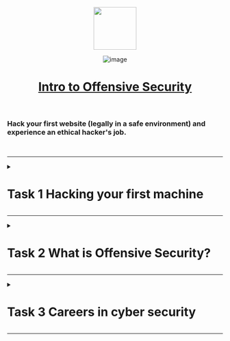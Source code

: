 <div align="center">

<img width="100" height="100" src="https://user-images.githubusercontent.com/51442719/165321194-11522102-f0ad-4867-8523-960262d6fa42.png"> 

![image](https://user-images.githubusercontent.com/51442719/165332135-f724c0c5-e2c7-4ad6-bbd3-f00293e50d8a.png)
  
<h1><a href="https://tryhackme.com/room/introtooffensivesecurity"> Intro to Offensive Security</a></h1>

</div>

  <br> <H3>Hack your first website (legally in a safe environment) and experience an ethical hacker's job. </H3>
  
  <div id="taskContent">

  <br>
</div>

---
  
<details>
  <summary>
    <h1> Task 1  Hacking your first machine </h1>
  </summary>
  <div class="card" id="task-1">
    <div id="collapse1" class="collapse"  style="">
      <div >
        <div >
          <div >
            <p><span>Before going into cyber security careers and what offensive security is, let's get you hacking (and yes, its&nbsp;</span><span style="font-size:1rem">legal,&nbsp;</span><span style="font-size:1rem">all exercises are fake simulations)</span></p>
            <p><span style="font-size:24px">Your first hack</span></p>
            <p>Click the "Start Machine" button. Once loaded, you will have access to a machine you'll use to hack a fake bank application called FakeBank.<br></p>
            <p><span>We will use a <a class="TeyNIYsb glossary-term" onclick="initPopOver('command-line application', 'TeyNIYsb')">command-line application</a> called "GoBuster" to brute-force FakeBank's website to find hidden directories and pages. GoBuster will take a list of potential page or directory names and tries accessing a website with each of them; if the page exists, it tells you.</span><span style="font-size:1rem"><br></span></p>
            <p><span style="font-size:20px">Step 1) Open a terminal</span></p>
            <p><span style="font-size:1rem">A terminal, also known as the command-line, allows us to interact with a computer without using a graphical user interface.</span>On the machine, open the terminal using the Terminal icon:&nbsp;<img style="font-size:1rem;width:0px;height:0px"><img src="https://tryhackme-images.s3.amazonaws.com/user-uploads/5bec5dfd73790a7d06282266/room-content/443d573c553e59e4897aa99d2e77b679.png" style="font-size:1rem;width:23.2422px;height:23.2422px"><span style="font-size:1rem">&nbsp;</span></p>
            </span>
            </span>
            <p><span style="font-size:20px">Step 2) Find hidden website pages</span></p>
            <p>Most companies will have an admin portal page, giving their staff access to basic admin controls for day-to-day operations. For a bank, an employee might need to transfer money to and from client accounts. Often these pages are not made private, allowing attackers to find hidden pages that show, or give access to, admin controls or sensitive data.</p>
            <p><span style="font-size:1rem">Type the following command into the terminal to find potentially hidden pages on FakeBank's website using GoBuster (a command-line security application)</span><span style="font-size:20px"><br></span></p>
            </span>
            </span>
            <p style="text-align:right"><i>Don't worry if you have not used a terminal before - TryHackMe walks you through everything!</i></p>
            <p >In the command above, <code>-u</code> is used to state the website we're scanning, <code>-w</code> takes a list of words to iterate through to find hidden pages.</p>
            <p>You will see that GoBuster scans the website with each word in the list, finding pages that exist on the site. GoBuster will have told you the pages it found in the list of page/directory names (indicated by Status: 200).</p>
            <p ></p>
            <p ><img src="https://tryhackme-images.s3.amazonaws.com/user-uploads/5bec5dfd73790a7d06282266/room-content/73103edfb588a260fb9d336094ad5253.png"><br><br></p>
            <p ><span style="font-size:20px">Step 3) Hack the bank</span><br></p>
            <p >You should have found a secret bank transfer page that allows you to transfer money between accounts at the bank (/bank-transfer).&nbsp;<span style="font-size:1rem">Type the hidden page into the FakeBank website on the machine.</span></p>
            </span>
            <details>
              <summary>Stuck? See video</summary>
              <iframe width="500" height="500" frameborder="0" src="https://assets.tryhackme.com/additional/introtooffensivesecurity/terminal-to-site.mp4">
              </iframe>
            </details>
            </span>
            <p ><br>This page allows an attacker to steal money from any bank account, which is a critical risk for the bank. As an ethical hacker, you would (with permission) find vulnerabilities in their application and report them to the bank to fix before a hacker exploits them.<br></p>
            <p ><span style="font-size:1rem">Transfer $2000 from the bank account 2276, to your account (account number 8881).</span></p>
          </div>
        </div>
        <div class="room-questions-split vertical-align-custom red">
          <div>Answer the questions below</div>
        </div>
        <div class="room-task-questions"> 
          When you've transferred money to your account, go back to your bank account page. What is the answer shown on your bank balance page?
        </div>
      </div>
      <div >
      </div>
      <div class="room-task-input-answer">
        <button type="button" class="btn btn-outline-success task-answer" onclick="answerQuestion(this)">
        <i class="far fa-paper-plane"></i> Submit
        </button>
      </div>
      <div class="room-task-input-hint">
        <button type="button" class="btn btn-outline-dorange btn-noline task-hint" onclick="getHint(this)">
        <i class="fal fa-lightbulb"></i> Hint
        </button>
      </div>
    </div>
    <div class="room-task-questions">
      <p>If you were a penetration tester or security consultant, this is an exercise you’d perform for companies to test for vulnerabilities in their web applications; find hidden pages to investigate for vulnerabilities.<br></p>
    </div>
  </div>
  <div class="room-task-input-answer">
    <button type="button" class="btn btn-outline-success task-answer" onclick="answerQuestion(this)">
    <i class="far fa-paper-plane"></i> Completed
    </button>
  </div>
  </div>
  <div class="room-task-questions">
    <p>Terminate the machine by clicking the red "Terminate" button at the top of the page.<br></p>
  </div>
  </div>
  <div >
    <div >
      <input type="text" class="form-control room-answer-field" placeholder="No answer needed" value="" disabled="">
      <input value="3">
      <input >
    </div>
    <div class="room-task-input-answer">
      <button type="button" class="btn btn-outline-success task-answer" onclick="answerQuestion(this)">
      <i class="far fa-paper-plane"></i> Completed
      </button>
    </div>
  </div>
  </div>
  </div>
  </div>
</details>

---

<details>
  <summary>
    <h1> Task 2  What is Offensive Security? </h1>
  </summary>
  <div class="card" id="task-2">
    <div id="collapse2" class="collapse " >
      <div >
        <div >
          <div >
            <p><img src="https://tryhackme.com/img/network/unknown_infected.png" style="width:154.958px;float:left;height:120.242px" class="note-float-left">In short, offensive security is the process of breaking into computer systems, exploiting software bugs, and finding loopholes in applications to gain unauthorized access to them.</p>
            <p>To beat a hacker, you need to behave like a hacker, finding vulnerabilities and recommending patches before a cybercriminal does, as you did in this room!</p>
            <p><img src="https://tryhackme.com/img/general/computerdefend.png" style="width:160.106px;float:right;height:124.242px" class="note-float-right">On the flip side, there is also defensive security, which is the process of protecting an organization's network and computer systems by analyzing and securing any potential digital threats; learn more in the digital forensics room.<br></p>
            <p>In a defensive cyber role, you could be investigating infected computers or devices to understand how it was hacked, tracking down cybercriminals, or monitoring infrastructure for&nbsp;<span style="background-color:rgb(250, 250, 250);font-size:1rem">malicious activity.</span></p>
          </div>
        </div>
        <div class="room-questions-split vertical-align-custom red">
          <div>Answer the questions below</div>
        </div>
        <div class="room-task-questions">
          <div class="room-task-question-details">
            Read the above.
          </div>
        </div>
        <div >
          <div >
            <input type="text" class="form-control room-answer-field" placeholder="No answer needed" value="" disabled="">
            <input >
            <input value="2">
          </div>
          <div class="room-task-input-answer">
            <button type="button" class="btn btn-outline-success task-answer" onclick="answerQuestion(this)">
            <i class="far fa-paper-plane"></i> Completed
            </button>
          </div>
        </div>
      </div>
    </div>
  </div>
</details>

---

<details>
  <summary>
   <h1> Task 3  Careers in cyber security </h1>
  </summary>
  <div class="card" id="task-3">
    <div  >
      <div >
        <div >
          <div >
            <p><span style="font-size:24px">How can I start learning?</span></p>
            <p>People often wonder how others become hackers (security consultants) or defenders (security analysts fighting cybercrime), and the answer is simple. Break it down, learn an area of cyber security you're interested in, and regularly practice using hands-on exercises. Build a habit of learning a little bit each day on TryHackMe, and you'll acquire the knowledge to get your first job in the industry.</p>
            <p>Trust us; you can do it! Just take a look at some people who have used TryHackMe to get their first security job:</p>
            <ul>
              <li>Paul went from a construction worker to a security engineer. <a href="https://tryhackme.com/resources/blog/construction-worker-to-security-engineer-how-paul-used-tryhackme-to-land-his-first-job-in-security" target="_blank">Read more</a>.<br></li>
              <li>Kassandra went from a music teacher to a security professional. <a href="https://tryhackme.com/resources/blog/the-teacher-becomes-the-student" target="_blank">Read more</a>.</li>
              <li>Brandon used TryHackMe while at school to get his first job in cyber. <a href="https://tryhackme.com/resources/blog/brandons-success-story" target="_blank">Read more</a>.</li>
            </ul>
            <p><span style="font-size:24px">What careers are there?</span></p>
            <p>The cyber careers room goes into more depth about the different careers in cyber. However, here is a short description of a few offensive security roles:</p>
            <ul>
              <li>Penetration Tester - Responsible for testing technology products for finding exploitable security vulnerabilities.</li>
              <li>Red Teamer - Plays the role of an adversary, attacking an organization and providing feedback from an enemy's perspective.</li>
              <li>Security Engineer - Design, monitor, and maintain security controls, networks, and systems to help prevent cyberattacks.</li>
            </ul>
          </div>
        </div>
        <div class="room-questions-split vertical-align-custom red">
          <div>Answer the questions below</div>
        </div>
        <div class="room-task-questions">
          <div class="room-task-question-details">
            Read the above, and continue with the next room!
          </div>
        </div>
      </div>
    </div>
  </div>  
</details>

---
